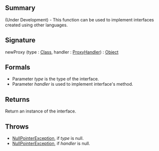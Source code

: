 ## Summary

(Under Development) - This function can be used to implement interfaces created using other languages.

## Signature

newProxy (type : [Class](https://docs.oracle.com/javase/7/docs/api/java/lang/Class.html), handler : [ProxyHandler](https://mackenzie-high.github.io/autumn/javadoc/autumn/util/functors/ProxyHandler.html)) : [Object](https://docs.oracle.com/javase/7/docs/api/java/lang/Object.html)

## Formals

+ Parameter <i>type</i> is the type of the interface.
+ Parameter <i>handler</i> is used to implement interface's method.

## Returns

Return an instance of the interface.

## Throws

+ [NullPointerException](https://docs.oracle.com/javase/7/docs/api/java/lang/NullPointerException.html), if <i>type</i> is null.
+ [NullPointerException](https://docs.oracle.com/javase/7/docs/api/java/lang/NullPointerException.html), if <i>handler</i> is null.

